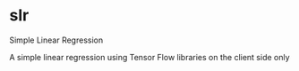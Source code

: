 # slr
Simple Linear Regression


A simple linear regression using Tensor Flow libraries on the client side only
